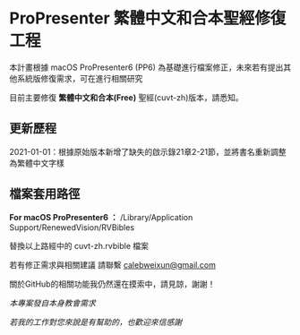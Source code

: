 # ProPresenter 繁體中文和合本聖經修復工程 
本計畫根據 macOS ProPresenter6 (PP6) 為基礎進行檔案修正，未來若有提出其他系統版修復需求，可在進行相關研究

目前主要修復 **繁體中文和合本(Free)** 聖經(cuvt-zh)版本，請悉知。

## 更新歷程
2021-01-01：根據原始版本新增了缺失的啟示錄21章2-21節，並將書名重新調整為繁體中文字樣

## 檔案套用路徑

**For macOS ProPresenter6 ：** /Library/Application Support/RenewedVision/RVBibles

替換以上路經中的 cuvt-zh.rvbible 檔案





若有修正需求與相關建議 請聯繫 calebweixun@gmail.com

關於GitHub的相關功能我仍然還在摸索中，請見諒，謝謝！

*本專案發自本身教會需求*

*若我的工作對您來說是有幫助的，也歡迎來信感謝*
